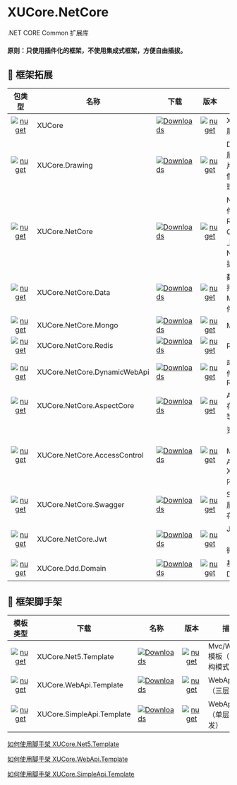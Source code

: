 ﻿# XUCore.NetCore

.NET CORE Common 扩展库


#### 原则：只使用插件化的框架，不使用集成式框架，方便自由插拔。


## 🥥 框架拓展

|                                                                     包类型                                                                      | 名称                                       |下载|                                                                                          版本                                                                                           | 描述                       |
| :---------------------------------------------------------------------------------------------------------------------------------------------: | ------------------------------------------ |------------------------------------------ | :-------------------------------------------------------------------------------------------------------------------------------------------------------------------------------------: | -------------------------- |
|[![nuget](https://shields.io/badge/-Nuget-blue?cacheSeconds=604800)](https://www.nuget.org/packages/XUCore)                   | XUCore                                     | [![Downloads](https://img.shields.io/nuget/dt/XUCore.svg)](https://nuget.org/packages/XUCore)                                     |                                     [![nuget](https://img.shields.io/nuget/v/XUCore.svg?cacheSeconds=10800)](https://www.nuget.org/packages/XUCore)                                     | XUCore 基础扩展包、Helper库              |
|[![nuget](https://shields.io/badge/-Nuget-blue?cacheSeconds=604800)](https://www.nuget.org/packages/XUCore.Drawing) | XUCore.Drawing | [![Downloads](https://img.shields.io/nuget/dt/XUCore.Drawing.svg)](https://nuget.org/packages/XUCore.Drawing)                                     | [![nuget](https://img.shields.io/nuget/v/XUCore.Drawing.svg?cacheSeconds=10800)](https://www.nuget.org/packages/XUCore.Drawing) | Drawing 绘图扩展，验证码、图片缩放裁剪、图像灰度等操作处理 |
|[![nuget](https://shields.io/badge/-Nuget-blue?cacheSeconds=604800)](https://www.nuget.org/packages/XUCore.NetCore)   | XUCore.NetCore     |[![Downloads](https://img.shields.io/nuget/dt/XUCore.NetCore.svg)](https://nuget.org/packages/XUCore.NetCore)                                     |      [![nuget](https://img.shields.io/nuget/v/XUCore.NetCore.svg?cacheSeconds=10800)](https://www.nuget.org/packages/XUCore.NetCore)     | NetCore 中间件、Oss、Razor、Sign、Quartz、Jwt、上传等，基于NetCore的特性扩展          |
|[![nuget](https://shields.io/badge/-Nuget-blue?cacheSeconds=604800)](https://www.nuget.org/packages/XUCore.NetCore.Data)        | XUCore.NetCore.Data              | [![Downloads](https://img.shields.io/nuget/dt/XUCore.NetCore.Data.svg)](https://nuget.org/packages/XUCore.NetCore.Data)                                     |              [![nuget](https://img.shields.io/nuget/v/XUCore.NetCore.Data.svg?cacheSeconds=10800)](https://www.nuget.org/packages/XUCore.NetCore.Data)              | 数据库组件，支持MSSQL、MYSQL等常用组件  |
|[![nuget](https://shields.io/badge/-Nuget-blue?cacheSeconds=604800)](https://www.nuget.org/packages/XUCore.NetCore.Mongo)     | XUCore.NetCore.Mongo         |[![Downloads](https://img.shields.io/nuget/dt/XUCore.NetCore.Mongo.svg)](https://nuget.org/packages/XUCore.NetCore.Mongo)                                     |          [![nuget](https://img.shields.io/nuget/v/XUCore.NetCore.Mongo.svg?cacheSeconds=10800)](https://www.nuget.org/packages/XUCore.NetCore.Mongo)         | Mongo 仓储组件      |
|[![nuget](https://shields.io/badge/-Nuget-blue?cacheSeconds=604800)](https://www.nuget.org/packages/XUCore.NetCore.Redis)   | XUCore.NetCore.Redis    |[![Downloads](https://img.shields.io/nuget/dt/XUCore.NetCore.Redis.svg)](https://nuget.org/packages/XUCore.NetCore.Redis)                                     |     [![nuget](https://img.shields.io/nuget/v/XUCore.NetCore.Redis.svg?cacheSeconds=10800)](https://www.nuget.org/packages/XUCore.NetCore.Redis)    | Redis 仓储组件 |
|[![nuget](https://shields.io/badge/-Nuget-blue?cacheSeconds=604800)](https://www.nuget.org/packages/XUCore.NetCore.DynamicWebApi)    | XUCore.NetCore.DynamicWebApi      |[![Downloads](https://img.shields.io/nuget/dt/XUCore.NetCore.DynamicWebApi.svg)](https://nuget.org/packages/XUCore.NetCore.DynamicWebApi)                                     |       [![nuget](https://img.shields.io/nuget/v/XUCore.NetCore.DynamicWebApi.svg?cacheSeconds=10800)](https://www.nuget.org/packages/XUCore.NetCore.DynamicWebApi)      | 动态WebApi组件，简化开发，Restful       |
|[![nuget](https://shields.io/badge/-Nuget-blue?cacheSeconds=604800)](https://www.nuget.org/packages/XUCore.NetCore.AspectCore)   | XUCore.NetCore.AspectCore     |[![Downloads](https://img.shields.io/nuget/dt/XUCore.NetCore.AspectCore.svg)](https://nuget.org/packages/XUCore.NetCore.AspectCore)                                     |      [![nuget](https://img.shields.io/nuget/v/XUCore.NetCore.AspectCore.svg?cacheSeconds=10800)](https://www.nuget.org/packages/XUCore.NetCore.AspectCore)     | Aspect扩展，缓存拦截器、事务等，自定义AOP      |
|[![nuget](https://shields.io/badge/-Nuget-blue?cacheSeconds=604800)](https://www.nuget.org/packages/XUCore.NetCore.AccessControl)        | XUCore.NetCore.AccessControl              | [![Downloads](https://img.shields.io/nuget/dt/XUCore.NetCore.AccessControl.svg)](https://nuget.org/packages/XUCore.NetCore.AccessControl)                                     |              [![nuget](https://img.shields.io/nuget/v/XUCore.NetCore.AccessControl.svg?cacheSeconds=10800)](https://www.nuget.org/packages/XUCore.NetCore.AccessControl)              | 资源授权插件（权限），支持MVC、Razor，API端请用XUCore.NetCore内的JWT      |
|[![nuget](https://shields.io/badge/-Nuget-blue?cacheSeconds=604800)](https://www.nuget.org/packages/XUCore.NetCore.Swagger)        | XUCore.NetCore.Swagger              | [![Downloads](https://img.shields.io/nuget/dt/XUCore.NetCore.Swagger.svg)](https://nuget.org/packages/XUCore.NetCore.Swagger)                                     |              [![nuget](https://img.shields.io/nuget/v/XUCore.NetCore.Swagger.svg?cacheSeconds=10800)](https://www.nuget.org/packages/XUCore.NetCore.Swagger)              | Swagger文档扩展，支持jwt登录存储      |
|[![nuget](https://shields.io/badge/-Nuget-blue?cacheSeconds=604800)](https://www.nuget.org/packages/XUCore.NetCore.Jwt)        | XUCore.NetCore.Jwt              | [![Downloads](https://img.shields.io/nuget/dt/XUCore.NetCore.Jwt.svg)](https://nuget.org/packages/XUCore.NetCore.Jwt)                                     |              [![nuget](https://img.shields.io/nuget/v/XUCore.NetCore.Jwt.svg?cacheSeconds=10800)](https://www.nuget.org/packages/XUCore.NetCore.Jwt)              | Jwt的实现，目前【弃用】准备用微软自带的      |
|[![nuget](https://shields.io/badge/-Nuget-blue?cacheSeconds=604800)](https://www.nuget.org/packages/XUCore.Ddd.Domain)        | XUCore.Ddd.Domain              |  [![Downloads](https://img.shields.io/nuget/dt/XUCore.Ddd.Domain.svg)](https://nuget.org/packages/XUCore.Ddd.Domain)                                     |             [![nuget](https://img.shields.io/nuget/v/XUCore.Ddd.Domain.svg?cacheSeconds=10800)](https://www.nuget.org/packages/XUCore.Ddd.Domain)              | 基于MediatR的Ddd Domain扩展      |



## 🍄 框架脚手架

|                                                                 模板类型                                                                 | 下载                             |  名称                             |                                                                                 版本                                                                                 | 描述                   |
| :--------------------------------------------------------------------------------------------------------------------------------------: | -------------------------------- |-------------------------------- | :------------------------------------------------------------------------------------------------------------------------------------------------------------------: | ---------------------- |
|[![nuget](https://shields.io/badge/-Nuget-yellow?cacheSeconds=604800)](https://www.nuget.org/packages/XUCore.Net5.Template)        | XUCore.Net5.Template              |[![Downloads](https://img.shields.io/nuget/dt/XUCore.Net5.Template.svg)](https://nuget.org/packages/XUCore.Net5.Template)              |              [![nuget](https://img.shields.io/nuget/v/XUCore.Net5.Template.svg?cacheSeconds=10800)](https://www.nuget.org/packages/XUCore.Net5.Template)              | Mvc/WebApi 模板（Ddd架构模式）               |
|[![nuget](https://shields.io/badge/-Nuget-yellow?cacheSeconds=604800)](https://www.nuget.org/packages/XUCore.WebApi.Template)        | XUCore.WebApi.Template              |[![Downloads](https://img.shields.io/nuget/dt/XUCore.WebApi.Template.svg)](https://nuget.org/packages/XUCore.WebApi.Template)              |              [![nuget](https://img.shields.io/nuget/v/XUCore.WebApi.Template.svg?cacheSeconds=10800)](https://www.nuget.org/packages/XUCore.WebApi.Template)              | WebApi 模板（三层模式）           |
|[![nuget](https://shields.io/badge/-Nuget-yellow?cacheSeconds=604800)](https://www.nuget.org/packages/XUCore.SimpleApi.Template)        | XUCore.SimpleApi.Template              |[![Downloads](https://img.shields.io/nuget/dt/XUCore.SimpleApi.Template.svg)](https://nuget.org/packages/XUCore.SimpleApi.Template)              |              [![nuget](https://img.shields.io/nuget/v/XUCore.SimpleApi.Template.svg?cacheSeconds=10800)](https://www.nuget.org/packages/XUCore.SimpleApi.Template)              | WebApi 模板（单层快速开发）        |

[如何使用脚手架 XUCore.Net5.Template](https://github.com/xuyiazl/XUCore.NetCore/tree/master/template/XUCore.Net5.Template)

[如何使用脚手架 XUCore.WebApi.Template](https://github.com/xuyiazl/XUCore.NetCore/tree/master/template/XUCore.WebApi.Template)

[如何使用脚手架 XUCore.SimpleApi.Template](https://github.com/xuyiazl/XUCore.NetCore/tree/master/template/XUCore.SimpleApi.Template)